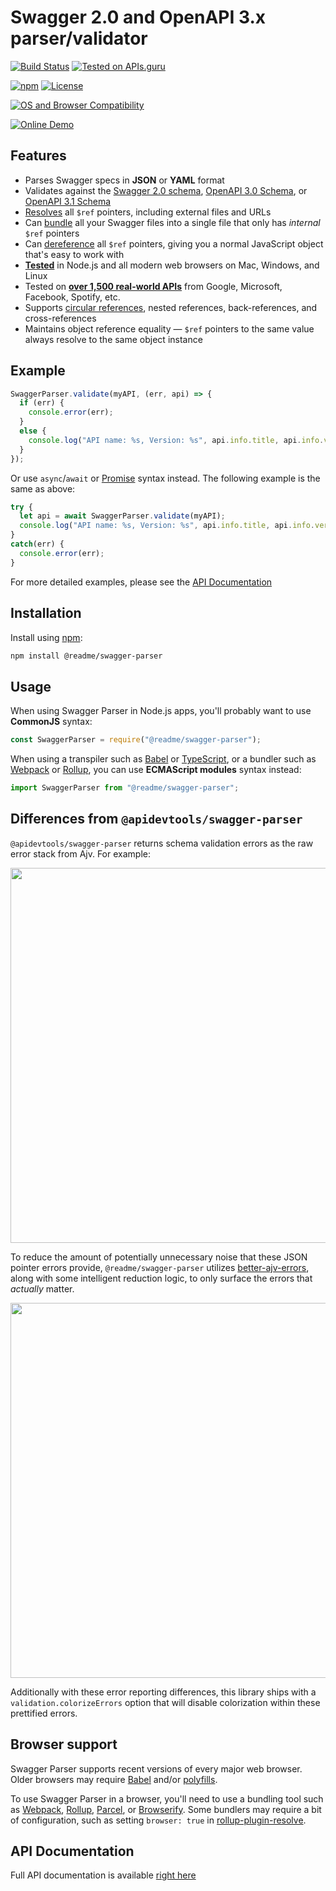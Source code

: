 # Swagger 2.0 and OpenAPI 3.x parser/validator

[![Build Status](https://github.com/readmeio/swagger-parser/workflows/CI/badge.svg?branch=main)](https://github.com/readmeio/swagger-parser/actions)
[![Tested on APIs.guru](https://api.apis.guru/badges/tested_on.svg)](https://apis.guru/browse-apis/)

[![npm](https://img.shields.io/npm/v/@readme/swagger-parser.svg)](https://www.npmjs.com/package/@readme/swagger-parser)
[![License](https://img.shields.io/npm/l/@readme/swagger-parser.svg)](LICENSE)

[![OS and Browser Compatibility](https://apitools.dev/img/badges/ci-badges-with-ie.svg)](https://github.com/readmeio/swagger-parser/actions)

[![Online Demo](https://apitools.dev/swagger-parser/online/img/demo.svg)](https://apitools.dev/swagger-parser/online/)


## Features
- Parses Swagger specs in **JSON** or **YAML** format
- Validates against the [Swagger 2.0 schema](https://github.com/OAI/OpenAPI-Specification/blob/main/schemas/v2.0/schema.json), [OpenAPI 3.0 Schema](https://github.com/OAI/OpenAPI-Specification/blob/main/schemas/v3.0/schema.json), or [OpenAPI 3.1 Schema](https://github.com/OAI/OpenAPI-Specification/blob/main/schemas/v3.1/schema.json)
- [Resolves](https://apitools.dev/swagger-parser/docs/swagger-parser.html#resolveapi-options-callback) all `$ref` pointers, including external files and URLs
- Can [bundle](https://apitools.dev/swagger-parser/docs/swagger-parser.html#bundleapi-options-callback) all your Swagger files into a single file that only has _internal_ `$ref` pointers
- Can [dereference](https://apitools.dev/swagger-parser/docs/swagger-parser.html#dereferenceapi-options-callback) all `$ref` pointers, giving you a normal JavaScript object that's easy to work with
- **[Tested](https://github.com/readmeio/swagger-parser/actions)** in Node.js and all modern web browsers on Mac, Windows, and Linux
- Tested on **[over 1,500 real-world APIs](https://apis.guru/browse-apis/)** from Google, Microsoft, Facebook, Spotify, etc.
- Supports [circular references](https://apitools.dev/swagger-parser/docs/#circular-refs), nested references, back-references, and cross-references
- Maintains object reference equality &mdash; `$ref` pointers to the same value always resolve to the same object instance


## Example

```javascript
SwaggerParser.validate(myAPI, (err, api) => {
  if (err) {
    console.error(err);
  }
  else {
    console.log("API name: %s, Version: %s", api.info.title, api.info.version);
  }
});
```

Or use `async`/`await` or [Promise](http://javascriptplayground.com/blog/2015/02/promises/) syntax instead. The following example is the same as above:

```javascript
try {
  let api = await SwaggerParser.validate(myAPI);
  console.log("API name: %s, Version: %s", api.info.title, api.info.version);
}
catch(err) {
  console.error(err);
}
```

For more detailed examples, please see the [API Documentation](https://apitools.dev/swagger-parser/docs/)


## Installation
Install using [npm](https://docs.npmjs.com/about-npm/):

```bash
npm install @readme/swagger-parser
```


## Usage
When using Swagger Parser in Node.js apps, you'll probably want to use **CommonJS** syntax:

```javascript
const SwaggerParser = require("@readme/swagger-parser");
```

When using a transpiler such as [Babel](https://babeljs.io/) or [TypeScript](https://www.typescriptlang.org/), or a bundler such as [Webpack](https://webpack.js.org/) or [Rollup](https://rollupjs.org/), you can use **ECMAScript modules** syntax instead:

```javascript
import SwaggerParser from "@readme/swagger-parser";
```


## Differences from `@apidevtools/swagger-parser`
`@apidevtools/swagger-parser` returns schema validation errors as the raw error stack from Ajv. For example:

<img src="https://user-images.githubusercontent.com/33762/137796620-cd7de717-6492-4cff-b291-8629ed5dcd6e.png" width="600" />

To reduce the amount of potentially unnecessary noise that these JSON pointer errors provide, `@readme/swagger-parser` utilizes [better-ajv-errors](https://www.npmjs.com/package/@readme/better-ajv-errors), along with some intelligent reduction logic, to only surface the errors that _actually_ matter.

<img src="https://user-images.githubusercontent.com/33762/137796648-7e1157c2-cee4-466e-9129-dd2a743dd163.png" width="600" />

Additionally with these error reporting differences, this library ships with a `validation.colorizeErrors` option that will disable colorization within these prettified errors.


## Browser support
Swagger Parser supports recent versions of every major web browser. Older browsers may require [Babel](https://babeljs.io/) and/or [polyfills](https://babeljs.io/docs/en/next/babel-polyfill).

To use Swagger Parser in a browser, you'll need to use a bundling tool such as [Webpack](https://webpack.js.org/), [Rollup](https://rollupjs.org/), [Parcel](https://parceljs.org/), or [Browserify](http://browserify.org/). Some bundlers may require a bit of configuration, such as setting `browser: true` in [rollup-plugin-resolve](https://github.com/rollup/rollup-plugin-node-resolve).


## API Documentation
Full API documentation is available [right here](https://apitools.dev/swagger-parser/docs/)
